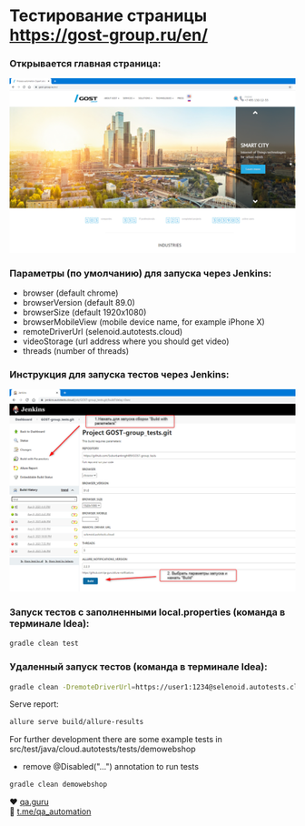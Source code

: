 # Тестирование страницы https://gost-group.ru/en/

### Открывается главная страница:
<img src = "https://github.com/Suburbanknight89/GOST-group_tests/blob/master/src/test/resources/img/Main%20page.png">

### Параметры (по умолчанию) для запуска через Jenkins:

* browser (default chrome)
* browserVersion (default 89.0)
* browserSize (default 1920x1080)
* browserMobileView (mobile device name, for example iPhone X)
* remoteDriverUrl (selenoid.autotests.cloud)
* videoStorage (url address where you should get video)
* threads (number of threads)

### Инструкция для запуска тестов через Jenkins:

  <img src = "https://github.com/Suburbanknight89/GOST-group_tests/blob/master/src/test/resources/img/jenkins_sborka.png">


### Запуск тестов с заполненными local.properties (команда в терминале Idea):
```bash
gradle clean test
```

### Удаленный запуск тестов (команда в терминале Idea):
```bash
gradle clean -DremoteDriverUrl=https://user1:1234@selenoid.autotests.cloud/wd/hub/ -DvideoStorage=https://selenoid.autotests.cloud/video/ -Dthreads=1 test
```

Serve report:
```bash
allure serve build/allure-results
```


For further development there are some example tests in src/test/java/cloud.autotests/tests/demowebshop
* remove @Disabled("...") annotation to run tests
```bash
gradle clean demowebshop
```

:heart: <a target="_blank" href="https://qa.guru">qa.guru</a><br/>
:blue_heart: <a target="_blank" href="https://t.me/qa_automation">t.me/qa_automation</a>


